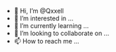 - 👋 Hi, I’m @Qxxell
- 👀 I’m interested in ...
- 🌱 I’m currently learning ...
- 💞️ I’m looking to collaborate on ...
- 📫 How to reach me ...

<!---
Qxxell/Qxxell is a ✨ special ✨ repository because its `README.md` (this file) appears on your GitHub profile.
You can click the Preview link to take a look at your changes.
--->

